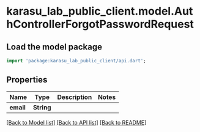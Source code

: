 # karasu_lab_public_client.model.AuthControllerForgotPasswordRequest

## Load the model package
```dart
import 'package:karasu_lab_public_client/api.dart';
```

## Properties
Name | Type | Description | Notes
------------ | ------------- | ------------- | -------------
**email** | **String** |  | 

[[Back to Model list]](../README.md#documentation-for-models) [[Back to API list]](../README.md#documentation-for-api-endpoints) [[Back to README]](../README.md)


